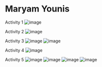 # Maryam Younis
Activity 1
![image](https://github.com/maryamyounis/ECE444-F2023-Assignment1/assets/102765727/d25f9ed8-ba37-4d42-92e5-0ce873498ddc)

Activity 2
![image](https://github.com/maryamyounis/ECE444-F2023-Assignment1/assets/102765727/a15df176-013c-450b-9e3f-f52282903d7e)

Activity 3
![image](https://github.com/maryamyounis/ECE444-F2023-Assignment1/assets/102765727/ae5552c5-9a65-478d-b830-cb5929742871)
![image](https://github.com/maryamyounis/ECE444-F2023-Assignment1/assets/102765727/3cc3b528-b5ac-403c-b489-34ccd5c56a9d)

Activity 4
![image](https://github.com/maryamyounis/ECE444-F2023-Assignment1/assets/102765727/f222d274-0363-4723-9127-9f2a75c95ad0)

Activity 5
![image](https://github.com/maryamyounis/ECE444-F2023-Assignment1/assets/102765727/6d7c9baa-014a-4a58-b077-84a02af4d10e)
![image](https://github.com/maryamyounis/ECE444-F2023-Assignment1/assets/102765727/2cef9d30-af84-4797-b47c-911e64ddbd8b)
![image](https://github.com/maryamyounis/ECE444-F2023-Assignment1/assets/102765727/d2f4582b-f8a7-44d0-a1e4-fec7b58cc566)
![image](https://github.com/maryamyounis/ECE444-F2023-Assignment1/assets/102765727/0fd896e2-3d00-4afa-a83e-260aef0c6065)



